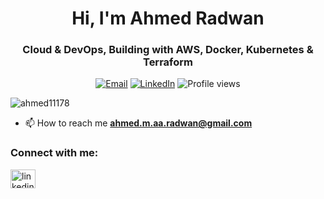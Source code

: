 <h1 align="center">Hi, I'm Ahmed Radwan</h1>
<h3 align="center">Cloud & DevOps, Building with AWS, Docker, Kubernetes & Terraform</h3>

<p align="center">
  <a href="mailto:ahmed.m.aa.radwan@gmail.com"><img src="https://img.shields.io/badge/email-D14836?style=for-the-badge&logo=gmail&logoColor=white" alt="Email" /></a>
  <a href="https://linkedin.com/in/ahmed-radwan-9b92351aa"><img src="https://img.shields.io/badge/LinkedIn-0A66C2?style=for-the-badge&logo=linkedin&logoColor=white" alt="LinkedIn" /></a>
  <img src="https://komarev.com/ghpvc/?username=AHMED11178&style=for-the-badge" alt="Profile views" />
</p>

<p align="left"> <img src="https://komarev.com/ghpvc/?username=ahmed11178&label=Profile%20views&color=0e75b6&style=flat" alt="ahmed11178" /> </p>

- 📫 How to reach me **ahmed.m.aa.radwan@gmail.com**

<h3 align="left">Connect with me:</h3>
<p align="left">
<a href="https://linkedin.com/in/linkedin.com/in/ahmed-radwan-9b92351aa" target="blank"><img align="center" src="https://raw.githubusercontent.com/rahuldkjain/github-profile-readme-generator/master/src/images/icons/Social/linked-in-alt.svg" alt="linkedin.com/in/ahmed-radwan-9b92351aa" height="30" width="40" /></a>
</p>
